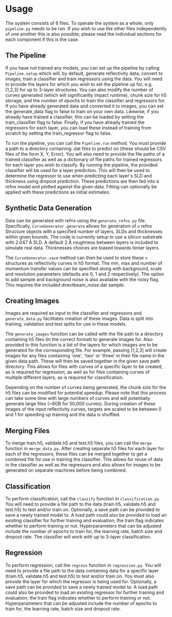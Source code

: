 # Usage
The system consists of 6 files. To operate the system as a whole, only `pipeline.py` needs to be run. If you wish to use the other files independently of one another this is also possible; please read the individual sections for each component if this is the case.

## The Pipeline
If you have not trained any models, you can set up the pipeline by calling `Pipeline.setup` which will, by default, generate reflectivity data, convert to images, train a classifier and train regressors using the data. You will need to provide the layers for which you wish to set the pipeline up for, e.g. [1,2,3] for up to 3-layer structures. You can also modify the number of curves generated (which will significantly impact runtime), chunk size for h5 storage, and the number of epochs to train the classifier and regressors for. If you have already generated data and converted it to images, you can set the generate_data flag to false to train on your own data. Likewise, if you already have trained a classifier, this can be loaded by setting the train_classifier flag to false. Finally, if you have already trained the regressors for each layer, you can load these instead of training from scratch by setting the train_regressor flag to false.

To run the pipeline, you can call the `Pipeline.run` method. You must provide a path to a directory containing .dat files to predict on (these should be CSV files of the form X, Y, Error). You will also need to provide the file paths of a trained classifier as well as a dictionary of file paths for trained regressors for each layer you wish to classify. By running the pipeline, the provided classifier will be used for a layer prediction. This will then be used to determine the regressor to use when predicting each layer's SLD and thickness using dropout prediction. These predictions are then fed into a refnx model and plotted against the given data. Fitting can optionally be applied with these predictions as initial estimates.

## Synthetic Data Generation
Data can be generated with refnx using the `generate_refnx.py` file. Specifically, `CurveGenerator.generate` allows for generation of ``n`` refnx Structure objects with a specified number of layers, SLDs and thicknesses within given bounds. The code is currently setup to use a silicon substrate with 2.047 Å SLD. A default 2 Å roughness between layers is included to simulate real data. Thicknesses choices are biased towards tinner layers. 

The `CurveGenerator.save` method can then be used to store these `n` structures as reflectivity curves in h5 format. The min, max and number of momentum transfer values can be specified along with background, scale and resolution parameters (defaults are 0, 1 and 2 respectively). The option to add sample and background noise is also available with the noisy flag. This requires the included directbeam_noise.dat sample.

## Creating Images
Images are required as input to the classifier and regressors and `generate_data.py` facilitates creation of these images. Data is split into training, validation and test splits for use in these models.

The `generate_images` function can be called with the file path to a directory containing h5 files (in the correct format) to generate images for. Also provided to this function is a list of the layers for which images are to be generated for the corresponding file. For example, passing [1,2,3] will create images for any files containing 'one', 'two' or 'three' in their file name in the given data path. These will then be saved together in the given save path directory. This allows for files with curves of a specific layer to be created, as is required for regression, as well as for files containing curves of multiple different layers, as is required for classification. 

Depending on the number of curves being generated, the chunk size for the h5 files can be modified for potential speedup. Please note that this process can take some time with large numbers of curves and will potentially generate large files (~6GB for 50,000 curves). During creation of these images of the input reflectivity curves, targets are scaled to be between 0 and 1 for speeding up training and the data is shuffled.

## Merging Files
To merge train.h5, validate.h5 and test.h5 files, you can call the `merge` function in `merge_data.py`. After creating separate h5 files for each layer for each of the regressors, these files can be merged together to get a combined file for use in training the classifier. This allows for reuse of data in the classifier as well as the regressors and also allows for images to be generated on separate machines before being combined.

## Classification
To perform classification, call the `classify` function in `classification.py`. You will need to provide a file path to the data (train.h5, validate.h5 and test.h5) to test and/or train on. Optionally, a save path can be provided to save a newly trained model to. A load path could also be provided to load an existing classifier for further training and evaluation; the train flag indicates whether to perform training or not. Hyperparameters that can be adjusted include the number of epochs to train for, the learning rate, batch size and dropout rate. The classifier will work with up to 3-layer classification.

## Regression
To perform regression, call the `regress` function in `regression.py`. You will need to provide a file path to the data containing data for a specific layer (train.h5, validate.h5 and test.h5) to test and/or train on. You must also provide the layer for which the regressor is being used for. Optionally, a save path can be provided to save a newly trained model to. A load path could also be provided to load an existing regressor for further training and evaluation; the train flag indicates whether to perform training or not. Hyperparameters that can be adjusted include the number of epochs to train for, the learning rate, batch size and dropout rate. 
